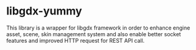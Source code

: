 # libgdx-yummy

This library is a wrapper for libgdx framework in order to enhance engine asset, scene, skin management system and also enable better socket features and improved HTTP request for REST API call.
